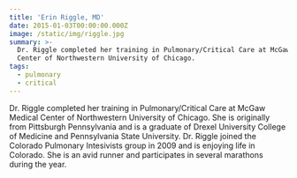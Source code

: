 ```yaml
---
title: 'Erin Riggle, MD'
date: 2015-01-03T00:00:00.000Z
image: /static/img/riggle.jpg
summary: >-
  Dr. Riggle completed her training in Pulmonary/Critical Care at McGaw Medical
  Center of Northwestern University of Chicago.
tags:
  - pulmonary
  - critical
---
```

Dr. Riggle completed her training in Pulmonary/Critical Care at McGaw Medical Center of Northwestern University of Chicago. She is originally from Pittsburgh Pennsylvania and is a graduate of Drexel University College of Medicine and Pennsylvania State University. Dr. Riggle joined the Colorado Pulmonary Intesivists group in 2009 and is enjoying life in Colorado. She is an avid runner and participates in several marathons during the year.
